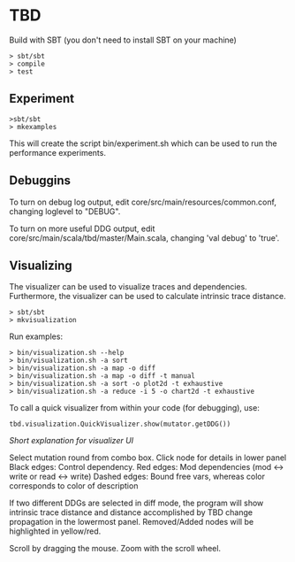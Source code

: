 TBD
===========

Build with SBT (you don't need to install SBT on your machine)

```
> sbt/sbt
> compile
> test
```

## Experiment
```
>sbt/sbt
> mkexamples
```

This will create the script bin/experiment.sh which can be used to run the
performance experiments.

## Debuggins

To turn on debug log output, edit core/src/main/resources/common.conf, changing
loglevel to "DEBUG".

To turn on more useful DDG output, edit core/src/main/scala/tbd/master/Main.scala,
changing 'val debug' to 'true'.

## Visualizing

The visualizer can be used to visualize traces and dependencies. Furthermore, the visualizer can be used to calculate intrinsic trace distance.

```
> sbt/sbt
> mkvisualization
```

Run examples:

```
> bin/visualization.sh --help
> bin/visualization.sh -a sort
> bin/visualization.sh -a map -o diff
> bin/visualization.sh -a map -o diff -t manual
> bin/visualization.sh -a sort -o plot2d -t exhaustive
> bin/visualization.sh -a reduce -i 5 -o chart2d -t exhaustive
```

To call a quick visualizer from within your code (for debugging), use: 

```
tbd.visualization.QuickVisualizer.show(mutator.getDDG())
```

*Short explanation for visualizer UI*

Select mutation round from combo box.
Click node for details in lower panel
Black edges: Control dependency.
Red edges: Mod dependencies (mod <-> write or read <-> write)
Dashed edges: Bound free vars, whereas color corresponds to color of description

If two different DDGs are selected in diff mode, the program will show intrinsic trace distance and distance accomplished by TBD change propagation in the lowermost panel.
Removed/Added nodes will be highlighted in yellow/red.

Scroll by dragging the mouse.
Zoom with the scroll wheel. 
